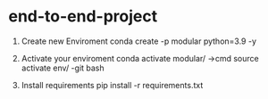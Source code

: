
# end-to-end-project

1. Create new Enviroment
    conda create -p modular python=3.9 -y

2. Activate your enviroment
    conda activate modular/ ->cmd
    source activate env/ -git bash

3. Install requirements
 pip install -r requirements.txt